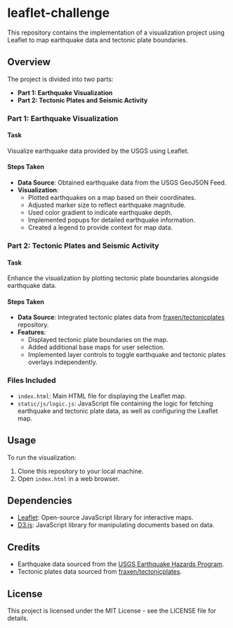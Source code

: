 # leaflet-challenge
This repository contains the implementation of a visualization project using Leaflet to map earthquake data and tectonic plate boundaries.

## Overview

The project is divided into two parts:
- **Part 1: Earthquake Visualization**
- **Part 2: Tectonic Plates and Seismic Activity**

### Part 1: Earthquake Visualization

#### Task
Visualize earthquake data provided by the USGS using Leaflet.

#### Steps Taken
- **Data Source**: Obtained earthquake data from the USGS GeoJSON Feed.
- **Visualization**:
  - Plotted earthquakes on a map based on their coordinates.
  - Adjusted marker size to reflect earthquake magnitude.
  - Used color gradient to indicate earthquake depth.
  - Implemented popups for detailed earthquake information.
  - Created a legend to provide context for map data.

### Part 2: Tectonic Plates and Seismic Activity

#### Task
Enhance the visualization by plotting tectonic plate boundaries alongside earthquake data.

#### Steps Taken
- **Data Source**: Integrated tectonic plates data from [fraxen/tectonicplates](https://github.com/fraxen/tectonicplates) repository.
- **Features**:
  - Displayed tectonic plate boundaries on the map.
  - Added additional base maps for user selection.
  - Implemented layer controls to toggle earthquake and tectonic plates overlays independently.

### Files Included
- `index.html`: Main HTML file for displaying the Leaflet map.
- `static/js/logic.js`: JavaScript file containing the logic for fetching earthquake and tectonic plate data, as well as configuring the Leaflet map.

## Usage
To run the visualization:
1. Clone this repository to your local machine.
2. Open `index.html` in a web browser.

## Dependencies
- [Leaflet](https://leafletjs.com/): Open-source JavaScript library for interactive maps.
- [D3.js](https://d3js.org/): JavaScript library for manipulating documents based on data.

## Credits
- Earthquake data sourced from the [USGS Earthquake Hazards Program](https://earthquake.usgs.gov/).
- Tectonic plates data sourced from [fraxen/tectonicplates](https://github.com/fraxen/tectonicplates).

## License
This project is licensed under the MIT License - see the LICENSE file for details.
